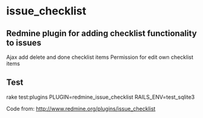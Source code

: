 issue_checklist
==============

## Redmine plugin for adding checklist functionality to issues

Ajax add delete and done checklist items
Permission for edit own checklist items


## Test
rake test:plugins PLUGIN=redmine_issue_checklist RAILS_ENV=test_sqlite3

Code from: http://www.redmine.org/plugins/issue_checklist

